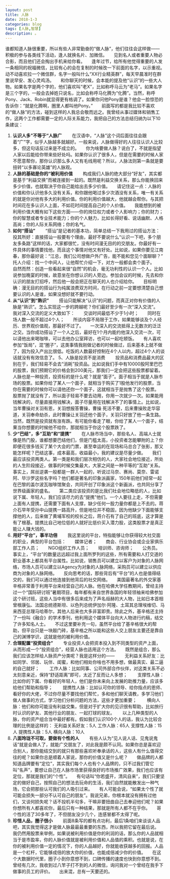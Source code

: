 ```yaml
---
layout: post
title: 人脉  
date: 2018-1-3
categories: blog
tags: [人脉,智慧]
description: 。
---
```


谁都知道人脉很重要，所以有些人非常勤奋的“做人脉”，他们往往会这样做——　　积极的参与各类线下活动，逢人就换名片、加微信。　　见到名人或者重要人物必合影，而且他们还会掏出手机来给你看。　　逢年过节，给所有他觉得重要的人发一条相同的祝福微信，比较有心的会在复制的时候改一下前面的名字，以示重视。　　动不动喜欢拉一个微信群，名字一般叫什么“XX行业精英群”，每天早晨准时在群里说早安、发心灵鸡汤。　　和你聊天的时候，会本能的提及他“认识”的一些大人物。如果名字是两个字的，他们喜欢叫“老X”，比如称呼马云为“老马”。如果名字是三个字的，一般会去掉姓只说名，比如会称呼马化腾为“化腾”。当然，称呼Pony、Jack、Robin就显得更有格调了。如果你问他Pony是谁？他会一脸惊恐的告诉你：“就是化腾啊，圈里人都叫他Pony。”　　前面写的都是我比较不喜欢的“做人脉”的方法，碰到这样的人我总会敬而远之。我曾经从事过媒体和销售工作，这两个工作都需要一定的人际关系能力，我把自己的方法总结归纳为以下10条建议：
 1. **认识人多”不等于“人脉广** 　　在汉语中，“人脉”这个词后面往往会跟着“广”字，似乎人脉越多就越好。一般来说，人脉做得好的人往往认识人比较多，但这句话反过来是不成立的。　　你为啥要做人脉？说白了，不就是指望人家以后能给你带来些好处吗。如果你认识了很多人，但是在需要的时候人家不愿意帮你，那你认识那么多人又有毛线用呢？所以，人脉法则第一条就是要扭转“以多寡论英雄”的人脉观。 
2. **人脉的基础是你的“被利用价值** 　　构成我们人脉的绝大部分“好友”，其实都是基于“利益交换”而被连接到一起的。既然是利益交换关系，那么你能换回来多少价值，也就取决于你自己能给出去多少价值。　　请记住这一点：人脉的价值和你认识他多久没有关系，和你跟他喝过多少次酒没有关系，唯一有关系的就是你对他有多大的利用价值。你的利用价值越大，他就越会帮你。与其把时间花在多认识人上面，不如花时间提高自己的个人价值。　　我能想到的被利用价值大概有如下这些方面——你的岗位权力或者个人影响力；你的财力；你的智慧或者专业技术能力；你的个人魅力，比如长得好看、说话幽默、人格高尚；你的人际关系网络；你的名气。  
3. **如何“搭讪”** 　　“搭讪”是记者的基本功，简单总结一下我用过的搭讪方法：　　投其所好：直接搭讪一般要有个理由，最好不要说什么“认识一下吧，多个朋友多条路”这样的话，大家都很忙，没有时间漫无目的的交朋友。你最好有一件具体的事情要找他，而且这个事情对他又有好处。比如说，如果你要见江南春，那你最好说：“江总，我们公司想做户外广告，能不能和您见个面聊聊？”　　托人介绍：找一个中间人，让他帮忙介绍一下，对方一般都会卖个面子。　　自然而然：创造一些看起来很“自然”的机会，毫无功利性的认识一个人。比如说参加晚宴的时候，故意坐在你想认识的人旁边。参加会议的时候，先去和你认识的朋友打招呼，然后他一般会把正在聊天的人也介绍给你。　　目标明确：漫无目的的搭讪行为纯属浪费双方时间，在行动之前一定要想清楚自己想要认识的人是谁，如果没想好就不要行动。 
4. **从“认识”到“熟识”** 　　搭讪只能解决“认识”的问题，而真正对你有价值的人脉是“熟识”。怎么实现这一步的跨越呢？你们最好至少有一次“深入交流”。　　我对深入交流的定义大致如下：　　交谈时间最低不少于1小时；　　同时在场人数一般不超过4个人；　　所谈内容不局限于工作，如果能够谈及个人经历、世界观价值观，那最好不过了。　　一次深入的交流抵得上无数次的泛泛之交。当你成功搭讪了一个人之后，最好在1个月内能约他深入交流一次，可以请他出来喝咖啡，可以去他办公室拜访，也可以一起吃顿饭。　　有人喜欢参加“饭局”，混“圈子”，这类事情我刚做记者的时候做过，后来基本上就不做了，因为投入产出比很低。吃饭的人数最好控制在4个人以内，超过4个人的谈话就没有有效信息了。 5、人脉是投资不是消费 　　投资品和消费品最大的区别在于，我们轻易不会去“消耗”投资品。比如说我们手中有10000股阿里巴巴的股票，我们预期它的价格会到200美元，那我们一定会把这些股票都留着。　　人脉也是一种投资，投资标的是什么呢？就是“面子”。面子相当于就是人脉市场的股票。如果你给了某人一个面子，就相当于购买了1股他发行的股票，当你在需要的时候你可以请他还你一个面子，这就相当于是抛售了这个股票。　　股票抛了就没有了，所以面子轻易不要去动用，你用一次就少一次。如果能用钱解决的，尽量直接用钱解决，面子尽量用在钱解决不了的事情上。比如说，当年曹操对关羽有恩，关羽想报答曹操，曹操 死活不要，后来曹操败走华容道，关羽奉命劫杀，此时曹操让关羽还他个面子，关羽只好放了他一条生路。　　当然，既然是投资就有涨有跌。有可能你看走了眼，你给了某人一个面子，结果当你想要的时候他不给你，那就相当于你这个股票跌了。
5. **少“巴结”，多“互助”和“提携”** 　　在人脉市场当中，那些名人、高端人士就像是热门股，谁都想要巴结他们，但是门槛太高，小投资者怎能攀附的上？你即便花很多钱买了某个大会的门票，甚至幸运的在现场和马总合了张影，那又能怎样呢？巴结这事，成本最高，收益最小，我的建议是尽量少做。　　我们最应该投资两类人。第一类是和我们层次相仿的人，大家社会地位接近，所处的人生阶段接近，做事的时候交集最大，大家之间是一种平等的“互助”关系。事实上，屌丝逆袭一般都是一群人一起的，听说过马奈、赛尚、莫奈、雷诺阿、毕沙罗这些名字吗？他们都是著名的印象派画家，150年前他们经常一起在巴黎的盖尔波瓦咖啡馆聚会，共同开创了印象派这个新画派，也共同分享了世界级画家的盛名。　　第二类应该投资的是比我们社会地位略低的人，比如说下属、年轻人，我们应该尽力的去“提携”他们。一个人要往上走，不但需要上面有人提携，还需要下面有人支撑，缺少任何一股力量你都是上不去的。蒋介石早年受孙中山提携一路高升，但是地位并不稳固，因为他缺少下面能够支撑他的人，后来做了黄埔军校的校长之后，蒋介石有了自己的班底，这才算是有了根基。提携比自己地位低的人就好比低价买入潜力股，这类股票才是真正能让人赚大钱的。 
6. **用好“平台”，事半功倍** 　　我这里说的平台，特指能够让你获得较大社交面的职业，典型的平台包括：　　媒体记者；　　商会、行业协会或企业家俱乐部工作人员；　　NGO组织工作人员；　　培训师、咨询师；　　公务员。　　事实上，“平台”的数量远远超过我上面所罗列的这些，所有需要和人打交道的职业基本上都具有平台属性。比如说，销售员可以建立以客户为对象的人脉网络，市场人员可以建立以Agency为对象的人脉网络，采购员可以建立以供应商为对象的人脉网络。　　反向思考的话，那些背后有“平台”的人也是值得结交的，我们可以通过他连接到他背后的社交网络。　　美国最著名的外交家基辛格非常善于利用平台来经营自己的人脉。他在哈佛大学任教期间，曾经主持过一个“国际研讨班”暑期项目，每年都有来自世界各国的年轻领袖来哈佛参加这个研讨班，这些人当中有很多后来成为了声名烜赫的大人物，比如日本首相曾根康弘、法国总统德斯坦、以色列总统伊加尔·阿隆、土耳其总理埃维切、马来西亚总理马哈蒂尔，其他人后来也大多非富即贵。除此之外，基辛格还主持了一份叫《融合》的学术季刊，他利用这个媒体平台向大人物进行约稿，结交了许多知名人士。　　不过这里要补充一句，虽然平台给了基辛格很大的帮助，但平台只是一块敲门砖，基辛格之所以能和这些人交上朋友主要还是靠自己的渊博学识，这就是他的被利用价值。
7. **合理配置“投资组合”** 　　专业投资人会把资本投入到不同类型的资产上面，从而形成一个“投资组合”，经营人脉也适用这个方法。　　既然是组合，那么我们应该怎样给人脉资产分类呢？我是这样分的——　　
无利益关系好友：比如同学、邻居、玩伴、闺蜜，和他们相处你啥也不用多想，做最真实、最二逼的自己就好；　　
工作人脉：比如同事、公司外部合作伙伴，对这类关系不必太刻意亲近，保持“舒适距离”即可，太近了反而让人多想；　　
支撑性人脉：比如你的下属、你看好的年轻人，他们是你未来向上发展的助推力量，应该多给他们帮助和指导；　　
提携性人脉：比如认可你的领导、给你指点的恩师、看好你的大佬，不过你尽量不要找他们帮忙，多和他们聊天请教，多学习他们做人做事的方式，学习他们分析问题的方法，这些才更加重要；　　
横向人脉：他们和你可能没有利益交集，但是对于扩大你的见识很有帮助，比如旅行时认识的驴友、其他行业的朋友、一起打球的球友。　　
以上几种类型的人脉，你的资产组合当中最好都有。假如我们认识100个人的话，我认为比较合理的比例是这样的：
无利益关系好友：5人
工作人脉：65人
支撑性人脉：15人
提携性人脉：5人
横向人脉：10人
8. **八面玲珑不可取，要做有个性的人** 　　有些人认为“见人说人话、见鬼说鬼话”就是会做人了，就能广交朋友了，对此我是颇不认同。如果你总是喜欢迎合别人，那你能结交到的就只有那些喜欢听奉承话的人，这些人有什么值得交往的呢？如果你总是顺着人家说，那你的价值又是什么呢？　　做品牌的人都知道品牌要有“定位”，其实我们每个人也有个人品牌的，只不过我们管它叫“名声”，要想让自己在人脉市场里获得良好的市场推广效果，我们也应该有定位，那就是我们的“个性”。　　有句话叫“你若盛开，清风自来”，我们只要坚定的做好自己，按照自己的想法去玩命的生活，我们自然就能散发出一种气场，它会把那些认可我们的人吸引过来。　　有人可能会说，“如果太个性了就可能会损失一部分不认可自己的朋友”。我说兄弟，你根本就没有拥有过他们，又谈何损失呢？话不投机半句多，干嘛非要扭曲自己去奉迎他们呢？如果你想所有人都喜欢你，最后只有一种结果，那就是所有人都不在乎你。　　哥个性的活了30多年了，不但朋友没少几个，连感冒都不太得了呢。  
9. **珍惜人品，圈子很小** 　　前面8条写的都有点功利，最后1条咱们来谈谈人品吧，其实我觉得这才是做人脉最最最重要的东西，所以我把它留在最后说。　　我仍然用股票来举例，如果说被利用价值是你的利润的话，那么你的人品就相当于是市盈率，你的人脉价值就是被利用价值和人品值的乘积。也就是说，在你的被利用价值一定的情况下，你的人品越好，你就能收获越多的回报。人品是一个杠杆，它能够成倍的放大你的价值，也能成倍减少你的价值。　　在这个大数据时代里，圈子小到你意想不到，口碑传播的速度也快到你意想不到。曾经有几次，我收到过八竿子打不到的人的微信，询问我对一个曾经在我手下做事的员工的评价。　　出来混，总有一天要还的。
